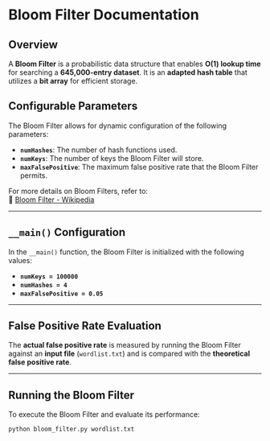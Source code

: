 # Bloom Filter Documentation

## Overview

A **Bloom Filter** is a probabilistic data structure that enables **O(1) lookup time** for searching a **645,000-entry dataset**. It is an **adapted hash table** that utilizes a **bit array** for efficient storage.

## Configurable Parameters

The Bloom Filter allows for dynamic configuration of the following parameters:

- **`numHashes`**: The number of hash functions used.  
- **`numKeys`**: The number of keys the Bloom Filter will store.  
- **`maxFalsePositive`**: The maximum false positive rate that the Bloom Filter permits.  

For more details on Bloom Filters, refer to:  
🔗 [Bloom Filter - Wikipedia](https://en.wikipedia.org/wiki/Bloom_filter)

---

## `__main()` Configuration

In the `__main()` function, the Bloom Filter is initialized with the following values:

- **`numKeys = 100000`**  
- **`numHashes = 4`**  
- **`maxFalsePositive = 0.05`**  

---

## False Positive Rate Evaluation

The **actual false positive rate** is measured by running the Bloom Filter against an **input file** (`wordlist.txt`) and is compared with the **theoretical false positive rate**.

---

## Running the Bloom Filter

To execute the Bloom Filter and evaluate its performance:

```sh
python bloom_filter.py wordlist.txt
